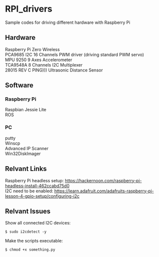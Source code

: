 # RPI_drivers
Sample codes for driving different hardware with Raspberry Pi 

## Hardware
Raspberry Pi Zero Wireless<br />
PCA9685 I2C 16 Channels PWM driver (driving standard PWM servo)<br />
MPU 9250 9 Axes Accelerometer<br />
TCA9548A 8 Channels I2C Multiplexer<br />
28015 REV C PING))) Ultrasonic Distance Sensor<br />

## Software
### Raspberry Pi
Raspbian Jessie Lite<br />
ROS
### PC
putty<br />
Winscp<br />
Advanced IP Scanner<br />
Win32DiskImager<br />

## Relvant Links
Raspberry Pi headless setup: https://hackernoon.com/raspberry-pi-headless-install-462ccabd75d0 <br />
I2C need to be enabled: https://learn.adafruit.com/adafruits-raspberry-pi-lesson-4-gpio-setup/configuring-i2c

## Relvant Issues
Show all connected I2C devices:
~~~
$ sudo i2cdetect -y
~~~
Make the scripts executable:
~~~
$ chmod +x something.py
~~~
